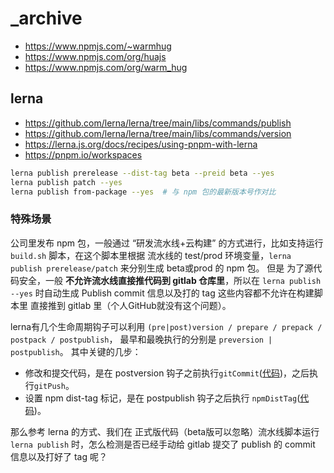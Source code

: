 # _archive

- https://www.npmjs.com/~warmhug
- https://www.npmjs.com/org/huajs
- https://www.npmjs.com/org/warm_hug

## lerna

- https://github.com/lerna/lerna/tree/main/libs/commands/publish
- https://github.com/lerna/lerna/tree/main/libs/commands/version
- https://lerna.js.org/docs/recipes/using-pnpm-with-lerna
- https://pnpm.io/workspaces

```sh
lerna publish prerelease --dist-tag beta --preid beta --yes
lerna publish patch --yes
lerna publish from-package --yes  # 与 npm 包的最新版本号作对比
```

### 特殊场景

公司里发布 npm 包，一般通过 “研发流水线+云构建” 的方式进行，比如支持运行 `build.sh` 脚本，在这个脚本里根据 流水线的 test/prod 环境变量，`lerna publish prerelease/patch` 来分别生成 beta或prod 的 npm 包。
但是 为了源代码安全，一般 **不允许流水线直接推代码到 gitlab 仓库里**，所以在 `lerna publish --yes` 时自动生成 Publish commit 信息以及打的 tag 这些内容都不允许在构建脚本里 直接推到 gitlab 里（个人GitHub就没有这个问题）。

lerna有几个生命周期钩子可以利用 `(pre|post)version / prepare / prepack / postpack / postpublish`，
最早和最晚执行的分别是 `preversion | postpublish`。 其中关键的几步：
- 修改和提交代码，是在 postversion 钩子之前执行`gitCommit`([代码](https://github.com/lerna/lerna/blob/main/libs/commands/version/src/index.ts#L881))，之后执行`gitPush`。
- 设置 npm dist-tag 标记，是在 postpublish 钩子之后执行 `npmDistTag`([代码](https://github.com/lerna/lerna/blob/main/libs/commands/publish/src/index.ts#L1089))。

那么参考 lerna 的方式、我们在 正式版代码（beta版可以忽略）流水线脚本运行 `lerna publish` 时，怎么检测是否已经手动给 gitlab 提交了 publish 的 commit 信息以及打好了 tag 呢？
